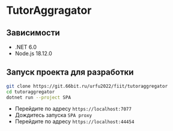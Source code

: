 # TutorAggragator

## Зависимости

- .NET 6.0
- Node.js 18.12.0


## Запуск проекта для разработки

   ```sh
   git clone https://git.66bit.ru/urfu2022/fiit/tutoraggregator
   cd tutoraggregator
   dotnet run --project SPA
   ```

- Перейдите по адресу `https://localhost:7077`
- Дождитесь запуска `SPA proxy`
- Перейдите по адресу `https://localhost:44454`
   